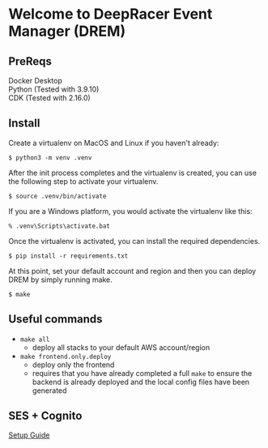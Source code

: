 
# Welcome to DeepRacer Event Manager (DREM)

## PreReqs
Docker Desktop  
Python (Tested with 3.9.10)  
CDK (Tested with 2.16.0)  

## Install 

Create a virtualenv on MacOS and Linux if you haven't already:

```
$ python3 -m venv .venv
```

After the init process completes and the virtualenv is created, you can use the following
step to activate your virtualenv.

```
$ source .venv/bin/activate
```

If you are a Windows platform, you would activate the virtualenv like this:

```
% .venv\Scripts\activate.bat
```

Once the virtualenv is activated, you can install the required dependencies.

```
$ pip install -r requirements.txt
```

At this point, set your default account and region and then you can deploy DREM by simply running make.

```
$ make
```

## Useful commands

 * `make all` 
    * deploy all stacks to your default AWS account/region
 * `make frontend.only.deploy` 
    * deploy only the frontend
    * requires that you have already completed a full `make` to ensure the backend is already deployed and the local config files have been generated

## SES + Cognito
[Setup Guide](./SES.md)


